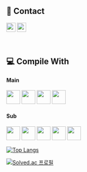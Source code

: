 ## 🌿 Contact 
<a><img src="https://img.shields.io/badge/rdyjun-181717?style=flat-square&logo=GitHub&logoColor=white" height="24px"/></a>
<a><img src="https://img.shields.io/badge/rdyjun00-EA4335?style=flat-square&logo=Gmail&logoColor=white" height="24px"/></a>

<!-- 깃헙 방문자 노출
[![Hits](https://hits.seeyoufarm.com/api/count/incr/badge.svg?url=https%3A%2F%2Fgithub.com%2Frdyjun%2Fhit-counter&count_bg=%234F4F4F&title_bg=%23555555&icon=&icon_color=%23E7E7E7&title=Github&edge_flat=true)](https://hits.seeyoufarm.com)
-->
<br>

## 💻 Compile With 
  
#### Main <br>
<img src="https://img.shields.io/badge/JAVA-3A75B0?style=for-the-badge&logo=JAVA&logoColor=white" height="36px"/></a>
<img src="https://img.shields.io/badge/MySql-4479A1?style=for-the-badge&logo=MySql&logoColor=white" height="36px"/></a>
<img src="https://img.shields.io/badge/Spring-6DB33F?style=for-the-badge&logo=Spring&logoColor=white" height="36px"/></a>
<img src="https://img.shields.io/badge/SpringBoot-6DB33F?style=for-the-badge&logo=SpringBoot&logoColor=white" height="36px"/></a>
<br>
#### Sub <br>
<img src="https://img.shields.io/badge/HTML5-E34F26?style=for-the-badge&logo=HTML5&logoColor=white" height="36px"/></a>
<img src="https://img.shields.io/badge/JavaScript-F7DF1E?style=for-the-badge&logo=JavaScript&logoColor=black" height="36px"/></a>
<img src="https://img.shields.io/badge/C-A8B9CC?style=for-the-badge&logo=C&logoColor=white" height="36px"/></a>
<img src="https://img.shields.io/badge/Python-3766AB?style=for-the-badge&logo=Python&logoColor=white" height="36px"/></a>
<img src="https://img.shields.io/badge/CSS3-1572B6?style=for-the-badge&logo=CSS3&logoColor=white" height="36px"/></a>
<br>

[![Top Langs](https://github-readme-stats.vercel.app/api/top-langs/?username=rdyjun&layout=compact&exclude_repo=attendance_check&)](https://github.com/anuraghazra/github-readme-stats)

<!-- 많이 사용한 언어 순위
[![Top Langs](https://github-readme-stats.vercel.app/api/top-langs/?username=rdyjun&layout=compact&theme=dark&langs_count=8)](https://github.com/anuraghazra/github-readme-stats)
-->
[![Solved.ac 프로필](http://mazassumnida.wtf/api/v2/generate_badge?boj=geenee10)](https://solved.ac/geenee10)
